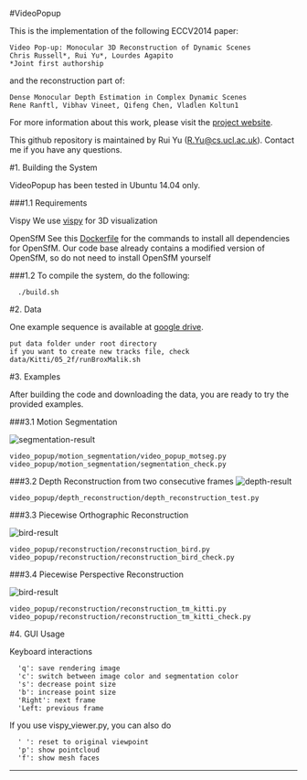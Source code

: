 #VideoPopup

This is the implementation of the following ECCV2014 paper:

    Video Pop-up: Monocular 3D Reconstruction of Dynamic Scenes
    Chris Russell*, Rui Yu*, Lourdes Agapito
    *Joint first authorship

and the reconstruction part of:

    Dense Monocular Depth Estimation in Complex Dynamic Scenes
    Rene Ranftl, Vibhav Vineet, Qifeng Chen, Vladlen Koltun1

For more information about this work, please visit the [project website](http://www0.cs.ucl.ac.uk/staff/R.Yu/video_popup/VideoPopup2.html).

This github repository is maintained by Rui Yu (R.Yu@cs.ucl.ac.uk).
Contact me if you have any questions.

#1. Building the System

VideoPopup has been tested in Ubuntu 14.04 only.

###1.1 Requirements

Vispy
We use [vispy](https://github.com/vispy/vispy) for 3D visualization

OpenSfM
See this [Dockerfile](https://github.com/paulinus/opensfm-docker-base/blob/master/Dockerfile) for the commands to install all dependencies for OpenSfM.
Our code base already contains a modified version of OpenSfM, so do not need to install OpenSfM yourself

###1.2
  To compile the system, do the following:

```
  ./build.sh
```

#2. Data

One example sequence is available at [google drive](https://drive.google.com/open?id=0B8-9V4y1N7pxdzdCOXAweWk3OU0).

```
put data folder under root directory
if you want to create new tracks file, check data/Kitti/05_2f/runBroxMalik.sh
```

#3. Examples

After building the code and downloading the data, you are ready to try the provided examples.

###3.1 Motion Segmentation
<!-- ![bird-segmentation-result](https://github.com/cvfish/VideoPopup/blob/master/render/bird/image.jpg) -->
<!-- ![two-men-segmentation-result](https://github.com/cvfish/VideoPopup/blob/master/render/two-men/image.png) -->
![segmentation-result](https://github.com/cvfish/VideoPopup/blob/master/render/image.png)
```
video_popup/motion_segmentation/video_popup_motseg.py
video_popup/motion_segmentation/segmentation_check.py
```

###3.2 Depth Reconstruction from two consecutive frames
![depth-result](https://github.com/cvfish/VideoPopup/blob/master/render/depth.png)
```
video_popup/depth_reconstruction/depth_reconstruction_test.py
```

###3.3 Piecewise Orthographic Reconstruction
<!-- ![bird-sparse-result](https://github.com/cvfish/VideoPopup/blob/master/render/bird/sparse_render00.png) -->
<!-- ![bird-dense-result](https://github.com/cvfish/VideoPopup/blob/master/render/bird/dense_render00.png) -->
![bird-result](https://github.com/cvfish/VideoPopup/blob/master/render/bird.png)
```
video_popup/reconstruction/reconstruction_bird.py
video_popup/reconstruction/reconstruction_bird_check.py
```

###3.4 Piecewise Perspective Reconstruction
<!-- ![two-men-sparse-result](https://github.com/cvfish/VideoPopup/blob/master/render/two-men/sparse_render00.png) -->
<!-- ![two-men-dense-result](https://github.com/cvfish/VideoPopup/blob/master/render/two-men/dense_render00.png) -->
![bird-result](https://github.com/cvfish/VideoPopup/blob/master/render/two-men.png)
```
video_popup/reconstruction/reconstruction_tm_kitti.py
video_popup/reconstruction/reconstruction_tm_kitti_check.py
```

#4. GUI Usage

Keyboard interactions

```
  'q': save rendering image
  'c': switch between image color and segmentation color
  's': decrease point size
  'b': increase point size
  'Right': next frame
  'Left: previous frame
```

If you use vispy_viewer.py, you can also do

```
  ' ': reset to original viewpoint
  'p': show pointcloud
  'f': show mesh faces
```


------

